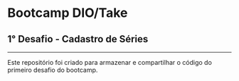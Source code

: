 # Bootcamp DIO/Take

## 1° Desafio - Cadastro de Séries

------

Este repositório foi criado para armazenar e compartilhar o código do primeiro desafio do bootcamp.

